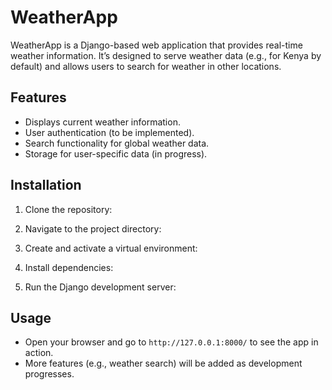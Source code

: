# WeatherApp

WeatherApp is a Django-based web application that provides real-time weather information. It’s designed to serve weather data (e.g., for Kenya by default) and allows users to search for weather in other locations.

## Features
- Displays current weather information.
- User authentication (to be implemented).
- Search functionality for global weather data.
- Storage for user-specific data (in progress).

## Installation
1. Clone the repository:

2. Navigate to the project directory:

3. Create and activate a virtual environment:

4. Install dependencies:

5. Run the Django development server:


## Usage
- Open your browser and go to `http://127.0.0.1:8000/` to see the app in action.
- More features (e.g., weather search) will be added as development progresses.
